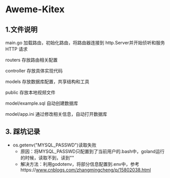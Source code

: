 # Aweme-Kitex
## 1.文件说明

main.go                     加载路由，初始化路由，将路由器连接到 http.Server并开始侦听和服务 HTTP 请求

routers                     存放路由相关配置

controller                  存放具体实现代码

models                      存放数据库配置，共享结构和工具

public                      存放本地视频文件


model/example.sql           自动创建数据库

model/app.ini               通过修改相关信息，自动打开数据库


## 3. 踩坑记录
- os.getenv("MYSQL_PASSWD")读取失败
  - 原因：将MYSQL_PASSWD只配置到了当前用户的.bash中，goland运行的时候，读取不到，读到""
  - 解决方法：利用godotenv，将部分信息配置到.env中，参考https://www.cnblogs.com/zhangmingcheng/p/15802038.html
  